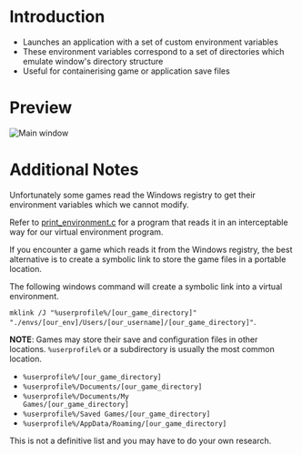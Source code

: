 # Introduction
- Launches an application with a set of custom environment variables
- These environment variables correspond to a set of  directories which emulate window's directory structure
- Useful for containerising game or application save files

# Preview
![Main window](docs/screenshot_v1.png)

# Additional Notes
Unfortunately some games read the Windows registry to get their environment variables which we cannot modify. 

Refer to [print_environment.c](src/print_environment.c) for a program that reads it in an interceptable way for our virtual environment program.

If you encounter a game which reads it from the Windows registry, the best alternative is to create a symbolic link to store the game files in a portable location.

The following windows command will create a symbolic link into a virtual environment. 

<code>mklink /J "%userprofile%/[our_game_directory]" "./envs/[our_env]/Users/[our_username]/[our_game_directory]"</code>. 

**NOTE**: Games may store their save and configuration files in other locations. <code>%userprofile%</code> or a subdirectory is usually the most common location.

- <code>%userprofile%/[our_game_directory]</code>
- <code>%userprofile%/Documents/[our_game_directory]</code>
- <code>%userprofile%/Documents/My Games/[our_game_directory]</code>
- <code>%userprofile%/Saved Games/[our_game_directory]</code>
- <code>%userprofile%/AppData/Roaming/[our_game_directory]</code>

This is not a definitive list and you may have to do your own research. 